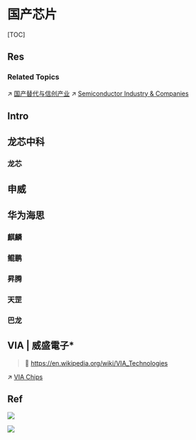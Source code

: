 # 国产芯片

[TOC]



## Res
### Related Topics
↗ [国产替代与信创产业](../../../../../../../../CyberSecurity/国产替代与信创产业.md)
↗ [Semiconductor Industry & Companies](../../../../../../Electronic%20&%20Information%20Business%20Fields%20Research/Hardware%20Manufacturers/Semiconductor%20Industry%20&%20Companies/Semiconductor%20Industry%20&%20Companies.md)



## Intro



## 龙芯中科
### 龙芯



## 申威



## 华为海思
### 麒麟


### 鲲鹏


### 昇腾


### 天罡


### 巴龙



## VIA | 威盛電子\*
> 🔗 https://en.wikipedia.org/wiki/VIA_Technologies

↗ [VIA Chips](VIA%20Chips.md)



## Ref
[六大国产CPU厂商实力大比拼]: https://www.eet-china.com/mp/a215685.html

![](../../../../../../../../../Assets/Pics/Pasted%20image%2020240227141023.png)

![](../../../../../../../../../Assets/Pics/Pasted%20image%2020240227141031.png)

[华为海思的突围！麒麟芯片、昇腾910b以及影像芯片的最新进展！]: https://www.eet-china.com/mp/a281942.html
